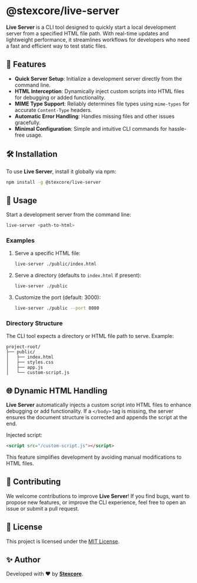 # @stexcore/live-server

**Live Server** is a CLI tool designed to quickly start a local development server from a specified HTML file path. With real-time updates and lightweight performance, it streamlines workflows for developers who need a fast and efficient way to test static files.

## 🚀 Features

- **Quick Server Setup**: Initialize a development server directly from the command line.
- **HTML Interception**: Dynamically inject custom scripts into HTML files for debugging or added functionality.
- **MIME Type Support**: Reliably determines file types using `mime-types` for accurate `Content-Type` headers.
- **Automatic Error Handling**: Handles missing files and other issues gracefully.
- **Minimal Configuration**: Simple and intuitive CLI commands for hassle-free usage.

## 🛠️ Installation

To use **Live Server**, install it globally via npm:

```bash
npm install -g @stexcore/live-server
```

## 📝 Usage

Start a development server from the command line:

```bash
live-server <path-to-html>
```

### Examples

1. Serve a specific HTML file:
   ```bash
   live-server ./public/index.html
   ```

2. Serve a directory (defaults to `index.html` if present):
   ```bash
   live-server ./public
   ```

3. Customize the port (default: 3000):
   ```bash
   live-server ./public --port 8080
   ```

### Directory Structure

The CLI tool expects a directory or HTML file path to serve. Example:

```plaintext
project-root/
├── public/
│   ├── index.html
│   ├── styles.css
│   ├── app.js
│   └── custom-script.js
```

## 🌐 Dynamic HTML Handling

**Live Server** automatically injects a custom script into HTML files to enhance debugging or add functionality. If a `</body>` tag is missing, the server ensures the document structure is corrected and appends the script at the end.

Injected script:
```html
<script src="/custom-script.js"></script>
```

This feature simplifies development by avoiding manual modifications to HTML files.

## 🤝 Contributing

We welcome contributions to improve **Live Server**! If you find bugs, want to propose new features, or improve the CLI experience, feel free to open an issue or submit a pull request.

## 📄 License

This project is licensed under the [MIT License](./LICENSE).

## ✨ Author

Developed with ❤️ by **[Stexcore](https://github.com/stexcore)**.